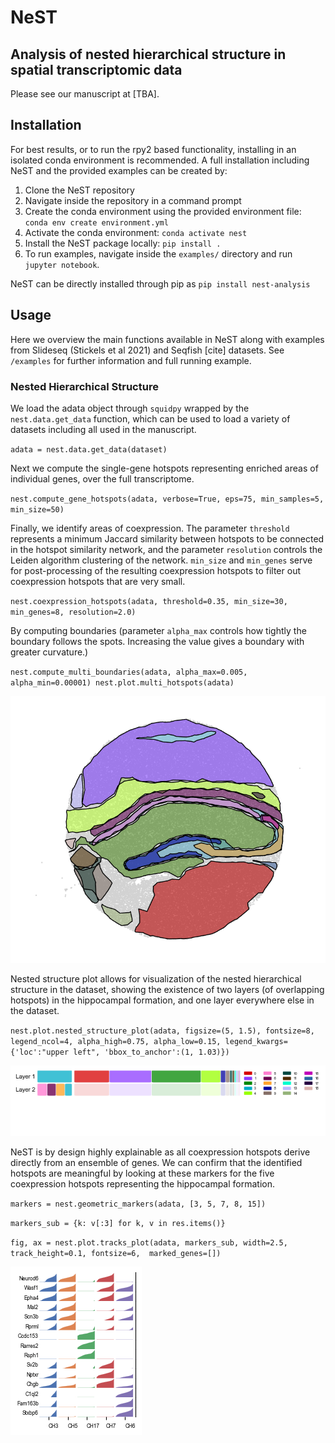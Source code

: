 # NeST

## Analysis of nested hierarchical structure in spatial transcriptomic data

Please see our manuscript at [TBA].

## Installation


For best results, or to run the rpy2 based functionality, installing in 
an isolated conda environment is recommended. A full installation including NeST and the provided examples can be
created by:

1. Clone the NeST repository
2. Navigate inside the repository in a command prompt
3. Create the conda environment using the provided environment file: `conda env create environment.yml`
4. Activate the conda environment: `conda activate nest`
5. Install the NeST package locally: `pip install .`
6. To run examples, navigate inside the `examples/` directory and run `jupyter notebook`.

NeST can be directly installed through pip as 
`pip install nest-analysis`


## Usage

Here we overview the main functions available in NeST along with examples from Slideseq (Stickels et al 2021) and Seqfish [cite] datasets. See `/examples` for further information and full running example.

### Nested Hierarchical Structure

We load the adata object through `squidpy` wrapped by the `nest.data.get_data` function, which can be used to load a variety of datasets including all used in the manuscript.

`adata = nest.data.get_data(dataset)`

Next we compute the single-gene hotspots representing enriched areas of individual genes, over the full transcriptome.

`nest.compute_gene_hotspots(adata, verbose=True, eps=75, min_samples=5, min_size=50)`

Finally, we identify areas of coexpression. The parameter `threshold` represents a minimum Jaccard similarity between hotspots to be connected in the hotspot similarity network, and the parameter `resolution` controls the Leiden algorithm clustering of the network. `min_size` and `min_genes` serve for post-processing of the resulting coexpression hotspots to filter out coexpression hotspots that are very small.

`nest.coexpression_hotspots(adata, threshold=0.35, min_size=30, min_genes=8, resolution=2.0)`

By computing boundaries (parameter `alpha_max` controls how tightly the boundary follows the spots. Increasing the value gives a boundary with greater curvature.)

`nest.compute_multi_boundaries(adata, alpha_max=0.005, alpha_min=0.00001)
nest.plot.multi_hotspots(adata)`

![All multi hotspots](https://github.com/bwalker1/NeST/blob/master/images/multi_hotspot.png?raw=true)

Nested structure plot allows for visualization of the nested hierarchical structure in the dataset, showing the existence of two layers (of overlapping hotspots) in the hippocampal formation, and one layer everywhere else in the dataset.

`nest.plot.nested_structure_plot(adata, figsize=(5, 1.5), fontsize=8, legend_ncol=4, alpha_high=0.75, alpha_low=0.15,
                               legend_kwargs={'loc':"upper left", 'bbox_to_anchor':(1, 1.03)})`

![Nested structure plot](https://github.com/bwalker1/NeST/blob/master/images/nested_plot.png?raw=true)

NeST is by design highly explainable as all coexpression hotspots derive directly from an ensemble of genes. We can confirm that the identified hotspots are meaningful by looking at these markers for the five coexpression hotspots representing the hippocampal formation.

`markers = nest.geometric_markers(adata, [3, 5, 7, 8, 15])`

`markers_sub = {k: v[:3] for k, v in res.items()}`

`fig, ax = nest.plot.tracks_plot(adata, markers_sub, width=2.5, track_height=0.1, fontsize=6, 
                                marked_genes=[])`

![Tracks plot](https://github.com/bwalker1/NeST/blob/master/images/tracks.png?raw=true)

